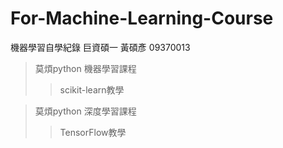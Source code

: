 # For-Machine-Learning-Course
機器學習自學紀錄 巨資碩一 黃碩彥 09370013

>莫煩python 機器學習課程 
>>scikit-learn教學





>莫煩python 深度學習課程
>>TensorFlow教學
